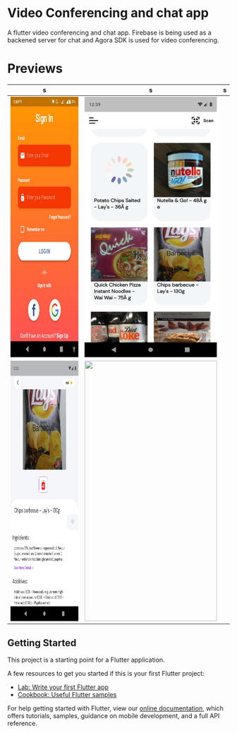 # Video Conferencing and chat app

A flutter video conferencing and chat app. 
Firebase is being used as a backened server for chat and Agora SDK is used for video conferencing.

# Previews
| s | s |s  |
| ------------- | ------------- | --------------- |
| <img src="https://github.com/suyash-debug/Flutter-Video-Conferencing-and-Chat-app-using-firebase-/blob/master/ss/WhatsApp%20Image%202021-04-07%20at%204.19.39%20PM%20(4).jpeg" width="300" height="590"> | <img src="https://github.com/suyash-debug/Food-Score/blob/master/ss/Screenshot_1617736177.png" width="300" height="590"> |
| <img src="https://github.com/suyash-debug/Food-Score/blob/master/ss/Screenshot_1617735824.png" width="300" height="590">  | <img src="https://github.com/suyash-debug/Flutter-Video-Conferencing-and-Chat-app-using-firebase-/blob/master/ss/WhatsApp%20Image%202021-04-07%20at%204.19.39%20PM%20(1).jpeg.png" width="300" height="590">  |

## Getting Started

This project is a starting point for a Flutter application.

A few resources to get you started if this is your first Flutter project:

- [Lab: Write your first Flutter app](https://flutter.dev/docs/get-started/codelab)
- [Cookbook: Useful Flutter samples](https://flutter.dev/docs/cookbook)

For help getting started with Flutter, view our
[online documentation](https://flutter.dev/docs), which offers tutorials,
samples, guidance on mobile development, and a full API reference.
